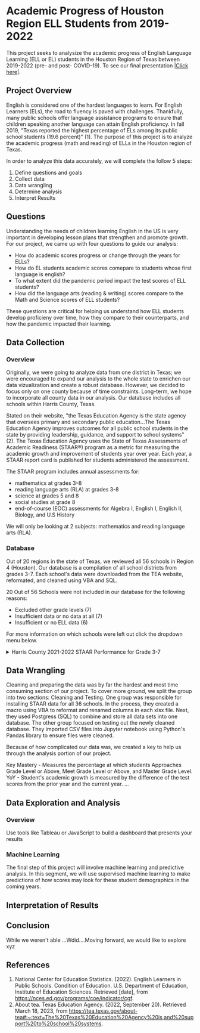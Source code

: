 # Academic Progress of Houston Region ELL Students from 2019-2022
This project seeks to analysize the academic progress of English Language Learning (ELL or EL) students in the Houston Region of Texas between 2019-2022 (pre- and post- COVID-19). To see our final presentation |[Click here]([https://github.com/](https://docs.google.com/presentation/d/1NOg834Tvg7LUZZ1kR1qbmaH5noaO-ygMyaTzDU676KA/edit?usp=sharing))|.

## Project Overview
English is considered one of the hardest languages to learn. For English Learners (ELs), the road to fluency is paved with challenges. Thankfully, many public schools offer language assistance programs to ensure that children speaking another language can attain English proficiency. In fall 2019, "Texas reported the highest percentage of ELs among its public school students (19.6 percent)" (1). The purpose of this project is to analyze the academic progress (math and reading) of ELLs in the Houston region of Texas. 

In order to analyze this data accurately, we will complete the follow 5 steps:
1. Define questions and goals
2. Collect data
3. Data wrangling
4. Determine analysis
5. Interpret Results

## Questions
Understanding the needs of children learning English in the US is very important in developing lesson plans that strengthen and promote growth. For our project, we came up with four questions to guide our analysis:
- How do academic scores progress or change through the years for ELLs?
- How do EL students academic scores comepare to students whose first language is english?
- To what extent did the pandemic period impact the test scores of ELL students?
- How did the language arts (reading & writing) scores compare to the Math and Science scores of ELL students?

These questions are critical for helping us understand how ELL students develop proficieny over time, how they compare to their counterparts, and how the pandemic impacted their learning.

## Data Collection
### Overview
Originally, we were going to analyze data from one district in Texas; we were encouraged to expand our analysis to the whole state to enrichen our data vizualization and create a robust database. However, we decided to focus only on one county because of time constraints. Long-term, we hope to incorporate all county data in our analysis. Our database includes all schools within Harris County, Texas. 

Stated on their website, "the Texas Education Agency is the state agency that oversees primary and secondary public education...The Texas Education Agency improves outcomes for all public school students in the state by providing leadership, guidance, and support to school systems" (2). The Texas Education Agency uses the State of Texas Assessments of Academic Readiness (STAAR®) program as a metric for measuring the academic growth and improvement of students year over year. Each year, a STAAR report card is published for students administered the assessment.

The STAAR program includes annual assessments for:
- mathematics at grades 3–8
- reading language arts (RLA) at grades 3-8
- science at grades 5 and 8
- social studies at grade 8
- end-of-course (EOC) assessments for Algebra I, English I, English II, Biology, and U.S History

We will only be looking at 2 subjects: mathematics and reading language arts (RLA).

### Database
Out of 20 regions in the state of Texas, we reviewed all 56 schools in Region 4 (Houston). Our database is a compilation of all school districts from grades 3-7. Each school's data were downloaded from the TEA website, reformated, and cleaned using VBA and SQL. 

20 Out of 56 Schools were not included in our database for the following reasons:
- Excluded other grade levels (7)
- Insufficient data or no data at all (7)
- Insufficient or no ELL data (6)

For more information on which schools were left out click the dropdown menu below.

<details close>
<summary>Harris County 2021-2022 STAAR Performance for Grade 3-7</summary>
  <br>
<ul><li>A+ Unlimited Potential - Removed because strictly middle school</li>
<li>Academy of Accelerated Learning - https://rptsvr1.tea.texas.gov/cgi/sas/broker?_service=marykay&_program=perfrept.perfmast.sas&_debug=0&lev=D&id=101810&prgopt=reports%2Ftapr%2Fperformance.sas</li>
<li>Accelerated Intermediate Academy - https://rptsvr1.tea.texas.gov/cgi/sas/broker?_service=marykay&_program=perfrept.perfmast.sas&_debug=0&lev=D&id=101849&prgopt=reports%2Ftapr%2Fperformance.sas</li>
<li>Aldine ISD - https://rptsvr1.tea.texas.gov/cgi/sas/broker?_service=marykay&_program=perfrept.perfmast.sas&_debug=0&lev=D&id=101902&prgopt=reports%2Ftapr%2Fperformance.sas</li>
<li>Alief_ISD - https://rptsvr1.tea.texas.gov/cgi/sas/broker?_service=marykay&_program=perfrept.perfmast.sas&_debug=0&lev=D&id=101903&prgopt=reports%2Ftapr%2Fperformance.sas</li>
<li>Alief Montessori Community School - https://rptsvr1.tea.texas.gov/cgi/sas/broker?_service=marykay&_program=perfrept.perfmast.sas&_debug=0&lev=D&id=101815&prgopt=reports%2Ftapr%2Fperformance.sas</li>
<li>Amigos Por Vida Charter School - https://rptsvr1.tea.texas.gov/cgi/sas/broker?_service=marykay&_program=perfrept.perfmast.sas&_debug=0&lev=D&id=101819&prgopt=reports%2Ftapr%2Fperformance.sas</li>
<li>Aristoi Classical Academy - https://rptsvr1.tea.texas.gov/cgi/sas/broker?_service=marykay&_program=perfrept.perfmast.sas&_debug=0&lev=D&id=101803&prgopt=reports%2Ftapr%2Fperformance.sas</li>
<li>Beatrice Mayes Institute Charter School - https://rptsvr1.tea.texas.gov/cgi/sas/broker?_service=marykay&_program=perfrept.perfmast.sas&_debug=0&lev=D&id=101847&prgopt=reports%2Ftapr%2Fperformance.sas</li>
<li>Beta Academy - https://rptsvr1.tea.texas.gov/cgi/sas/broker?_service=marykay&_program=perfrept.perfmast.sas&_debug=0&lev=D&id=101870&prgopt=reports%2Ftapr%2Fperformance.sas</li>
<li>Bloom Academy - Removed data set due to no grade levels beyond Grade 3 and Grade 4</li>
<li>Calvin Nelms Charter School - Removed data set due to no Grade 3 - Grade 5</li>
<li>Channelview ISD - https://rptsvr1.tea.texas.gov/cgi/sas/broker?_service=marykay&_program=perfrept.perfmast.sas&_debug=0&lev=D&id=101905&prgopt=reports%2Ftapr%2Fperformance.sas</li>
<li>Comquest Academt removed due to insufficient data set</li>
<li>Crosby ISD - https://rptsvr1.tea.texas.gov/cgi/sas/broker?_service=marykay&_program=perfrept.perfmast.sas&_debug=0&lev=D&id=101906&prgopt=reports%2Ftapr%2Fperformance.sas</li>
<li>Cypress-Fairbanks ISD - https://rptsvr1.tea.texas.gov/cgi/sas/broker?_service=marykay&_program=perfrept.perfmast.sas&_debug=0&lev=D&id=101907&prgopt=reports%2Ftapr%2Fperformance.sas</li>
<li>Deer Park ISD - https://rptsvr1.tea.texas.gov/cgi/sas/broker?_service=marykay&_program=perfrept.perfmast.sas&_debug=0&lev=D&id=101908&prgopt=reports%2Ftapr%2Fperformance.sas</li>
<li>Draw Academy - removed due to insufficient data set</li>
<li>Elevate Collegiate Charter School - removed due to no data available</li>
<li>Etoile Academy Charter School - removed due to no Grade 3 - Grade 4 Data</li>
<li>Excel Academy - removed due to insufficient data set</li>
<li>Galena Park ISD - https://rptsvr1.tea.texas.gov/cgi/sas/broker?_service=marykay&_program=perfrept.perfmast.sas&_debug=0&lev=D&id=101910&prgopt=reports%2Ftapr%2Fperformance.sas</li>
<li>George I Sanchez Charter - removed due to no Grade 3 - Grade 5 data</li>
<li>Goose Creek CISD - https://rptsvr1.tea.texas.gov/cgi/sas/broker?_service=marykay&_program=perfrept.perfmast.sas&_debug=0&lev=D&id=101911&prgopt=reports%2Ftapr%2Fperformance.sas</li>
<li>Harmony Public Schools North - https://rptsvr1.tea.texas.gov/cgi/sas/broker?_service=marykay&_program=perfrept.perfmast.sas&_debug=0&lev=D&id=101858&prgopt=reports%2Ftapr%2Fperformance.sas</li>
<li>Harmony Public Schools South - https://rptsvr1.tea.texas.gov/cgi/sas/broker?_service=marykay&_program=perfrept.perfmast.sas&_debug=0&lev=D&id=101846&prgopt=reports%2Ftapr%2Fperformance.sas</li>
<li>Harmony Public Schools West - https://rptsvr1.tea.texas.gov/cgi/sas/broker?_service=marykay&_program=perfrept.perfmast.sas&_debug=0&lev=D&id=101862&prgopt=reports%2Ftapr%2Fperformance.sas</li>
<li>Houston Classical Charter - removed due to no data available</li>
<li>Houston Gateway Academy - removed due to insufficient data set</li>
<li>Houston Heights High School - removed due to no Grade 3 - Grade 7 data</li>
<li>Houston ISD - https://rptsvr1.tea.texas.gov/cgi/sas/broker?_service=marykay&_program=perfrept.perfmast.sas&_debug=0&lev=D&id=101912&prgopt=reports%2Ftapr%2Fperformance.sas</li>
<li>Huffman ISD - https://rptsvr1.tea.texas.gov/cgi/sas/broker?_service=marykay&_program=perfrept.perfmast.sas&_debug=0&lev=D&id=101925&prgopt=reports%2Ftapr%2Fperformance.sas</li>
<li>Humble ISD - https://rptsvr1.tea.texas.gov/cgi/sas/broker?_service=marykay&_program=perfrept.perfmast.sas&_debug=0&lev=D&id=101913&prgopt=reports%2Ftapr%2Fperformance.sas</li>
<li>Katy ISD - https://rptsvr1.tea.texas.gov/cgi/sas/broker?_service=marykay&_program=perfrept.perfmast.sas&_debug=0&lev=D&id=101914&prgopt=reports%2Ftapr%2Fperformance.sas</li>
<li>Klein ISD - https://rptsvr1.tea.texas.gov/cgi/sas/broker?_service=marykay&_program=perfrept.perfmast.sas&_debug=0&lev=D&id=101915&prgopt=reports%2Ftapr%2Fperformance.sas</li>
<li>La Porte ISD - https://rptsvr1.tea.texas.gov/cgi/sas/broker?_service=marykay&_program=perfrept.perfmast.sas&_debug=0&lev=D&id=101916&prgopt=reports%2Ftapr%2Fperformance.sas</li>
<li>Legacy School of Sport Sciences - removed due to no ELL data</li>
<li>Meyerpark Elementary - removed due to no ELL data</li>
<li>Pasadena ISD - https://rptsvr1.tea.texas.gov/cgi/sas/broker?_service=marykay&_program=perfrept.perfmast.sas&_debug=0&lev=D&id=101917&prgopt=reports%2Ftapr%2Fperformance.sas</li>
<li>Promise Community School - https://rptsvr1.tea.texas.gov/cgi/sas/broker?_service=marykay&_program=perfrept.perfmast.sas&_debug=0&lev=D&id=101853&prgopt=reports%2Ftapr%2Fperformance.sas</li>
<li>Raul Yzaguirre School for Success - https://rptsvr1.tea.texas.gov/cgi/sas/broker?_service=marykay&_program=perfrept.perfmast.sas&_debug=0&lev=D&id=101806&prgopt=reports%2Ftapr%2Fperformance.sas</li>
<li>Reve Prep Charter School - removed due to insufficient data for ethnicity and ELL</li>
<li>Ser-Ninos Charter School - https://rptsvr1.tea.texas.gov/cgi/sas/broker?_service=marykay&_program=perfrept.perfmast.sas&_debug=0&lev=D&id=101802&prgopt=reports%2Ftapr%2Fperformance.sas</li>
<li>Sheldon ISD - https://rptsvr1.tea.texas.gov/cgi/sas/broker?_service=marykay&_program=perfrept.perfmast.sas&_debug=0&lev=D&id=101924&prgopt=reports%2Ftapr%2Fperformance.sas</li>
<li>Southwest School - https://rptsvr1.tea.texas.gov/cgi/sas/broker?_service=marykay&_program=perfrept.perfmast.sas&_debug=0&lev=D&id=101838&prgopt=reports%2Ftapr%2Fperformance.sas</li>
<li>Spring Branch ISD - https://rptsvr1.tea.texas.gov/cgi/sas/broker?_service=marykay&_program=perfrept.perfmast.sas&_debug=0&lev=D&id=101920&prgopt=reports%2Ftapr%2Fperformance.sas</li>
<li>Spring ISD - https://rptsvr1.tea.texas.gov/cgi/sas/broker?_service=marykay&_program=perfrept.perfmast.sas&_debug=0&lev=D&id=101919&prgopt=reports%2Ftapr%2Fperformance.sas</li>
<li>Step Charter School - https://rptsvr1.tea.texas.gov/cgi/sas/broker?_service=marykay&_program=perfrept.perfmast.sas&_debug=0&lev=D&id=101859&prgopt=reports%2Ftapr%2Fperformance.sas</li>
<li>Lawson Academy - removed due to no ELL data</li>
<li>Pro-Vision Academy - removed due to insufficient ethnicity data</li>
<li>Rhodes School for Performing Arts - removed due to no ELL data</li>
<li>Varnett Public School - https://rptsvr1.tea.texas.gov/cgi/sas/broker?_service=marykay&_program=perfrept.perfmast.sas&_debug=0&lev=D&id=101814&prgopt=reports%2Ftapr%2Fperformance.sas</li>
<li>Tomball ISD - https://rptsvr1.tea.texas.gov/cgi/sas/broker?_service=marykay&_program=perfrept.perfmast.sas&_debug=0&lev=D&id=101921&prgopt=reports%2Ftapr%2Fperformance.sas</li>
<li>Two Dimensions Prep Academy - removed due to no ELL data</li>
<li>Yellowstone College Prep - removed due to no Grade 3 - Grade 4</li>
<li>Yes Prep Schools - https://rptsvr1.tea.texas.gov/cgi/sas/broker?_service=marykay&_program=perfrept.perfmast.sas&_debug=0&lev=D&id=101845&prgopt=reports%2Ftapr%2Fperformance.sas</li></ul>
</details>

## Data Wrangling
Cleaning and preparing the data was by far the hardest and most time consuming section of our project. To cover more ground, we split the group into two sections: Cleaning and Testing. One group was responsible for installing STAAR data for all 36 schools. In the process, they created a macro using VBA to reformat and renamed columns in each xlsx file. Next, they used Postgress (SQL) to combine and store all data sets into one database. The other group focused on testing out the newly cleaned database. They imported CSV files into  Jupyter notebook using Python's Pandas library to ensure files were cleaned.

Because of how complicated our data was, we created a key to help us through the analysis portion of our project.

Key
Mastery - Measures the percentage at which students Approaches Grade Level or Above, Meet Grade Level or Above, and Master Grade Level.
YoY - Student's academic growth is measured by the difference of the test scores from the prior year and the current year.
...

## Data Exploration and Analysis
### Overview
Use tools like Tableau or JavaScript to build a dashboard that presents your results

### Machine Learning
The final step of this project will involve machine learning and predictive analysis. In this segment, we will use supervised machine learning to make predictions of how scores may look for these student demographics in the coming years.

## Interpretation of Results


## Conclusion
While we weren't able ...Wdid....Moving forward, we would like to explore xyz

## References
1. National Center for Education Statistics. (2022). English Learners in Public Schools. Condition of Education. U.S. Department of Education, Institute of Education Sciences. Retrieved [date], from https://nces.ed.gov/programs/coe/indicator/cgf.
2. About tea. Texas Education Agency. (2022, September 20). Retrieved March 18, 2023, from https://tea.texas.gov/about-tea#:~:text=The%20Texas%20Education%20Agency%20is,and%20support%20to%20school%20systems. 
